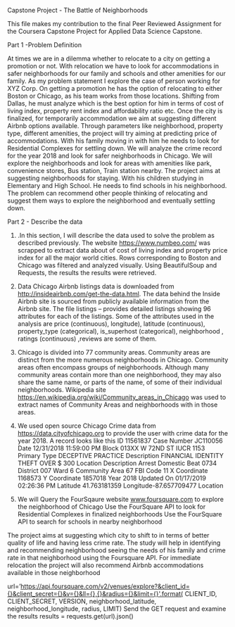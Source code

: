 Capstone Project - The Battle of Neighborhoods

This file makes my contribution to the final Peer Reviewed Assignment for the Coursera Capstone Project for Applied Data Science Capstone. 


Part 1 -Problem Definition

At times we are in a dilemma whether to relocate to a city on getting a promotion or not. With relocation we have to look for accommodations in safer neighborhoods for our family and schools and other amenities for our family.
As my problem statement I explore the case of person working for XYZ Corp. On getting a promotion he has the option of relocating to either Boston or Chicago, as his team works from those locations. Shifting from Dallas, he must analyze which is the best option for him in terms of cost of living index, property rent index and affordability ratio etc.
Once the city is finalized, for temporarily accommodation  we aim at suggesting different Airbnb options available. Through parameters like neighborhood, property type, different amenities, the project will try aiming at predicting price of accommodations.
With his family moving in with him he needs to look for Residential Complexes for settling down. We will analyze the crime record for the year 2018 and look for safer neighborhoods in Chicago. We will explore the neighborhoods and look for areas with amenities like park, convenience stores, Bus station, Train station nearby. The project aims at suggesting neighborhoods for staying. With his children studying in Elementary and High School. He needs to find schools in his neighborhood.
The problem can recommend other people thinking of relocating and suggest them ways to explore the neighborhood and eventually settling down.


Part 2 - Describe the data 
1.	.In this section, I will describe the data used to solve the problem as described previously.
The website https://www.numbeo.com/ was scrapped to extract data about of cost of living index and property price index for all the major world cities. Rows corresponding to Boston and Chicago was filtered and analyzed visually. Using BeautifulSoup and Requests, the results the results were retrieved. 
2.	Data Chicago Airbnb listings data is downloaded from http://insideairbnb.com/get-the-data.html. The data behind the Inside Airbnb site is sourced from publicly available information from the Airbnb site. The file listings – provides detailed listings showing 96 attributes for each of the listings. Some of the attributes used in the analysis are  price (continuous), longitude), latitude (continuous), property_type (categorical), is_superhost (categorical), neighborhood , ratings (continuous) ,reviews are some of them.



3.	Chicago is divided into 77 community areas. Community areas are distinct from the more numerous neighborhoods in Chicago. Community areas often encompass groups of neighborhoods. Although many community areas contain more than one neighborhood, they may also share the same name, or parts of the name, of some of their individual neighborhoods.
Wikipedia site https://en.wikipedia.org/wiki/Community_areas_in_Chicago was used to extract names of Community Areas and neighborhoods with in those areas.
4.	We used open source Chicago Crime data from https://data.cityofchicago.org  to provide the user with crime data for the year 2018.
A record looks like this 
ID  11561837
Case Number   JC110056
Date   12/31/2018 11:59:00 PM
Block   013XX W 72ND ST
IUCR  1153
Primary Type   DECEPTIVE PRACTICE
Description FINANCIAL IDENTITY THEFT OVER $ 300
Location Description
Arrest
Domestic
Beat 0734
District 007
Ward     6
Community Area  67
FBI Code 11
X Coordinate   1168573
Y Coordinate     1857018
Year     2018
Updated On            01/17/2019 02:26:36 PM
Latitude 41.763181359
Longitude-87.657709477
Location
5.	We will Query the FourSqaure website www.foursquare.com to explore the neighborhood of Chicago Use the FourSquare API to look for Residential Complexes in finalized neighborhoods
Use the FourSquare API to search for schools in nearby neighborhood

The project aims at suggesting which city to shift to in terms of better quality of life and having less crime rate.
The study will help in identifying and recommending neighborhood seeing the needs of his family and crime rate in that neighborhood using the Foursquare API. 
For immediate relocation the project will also recommend Airbnb accommodations available in those neighborhood

url=’https://api.foursquare.com/v2/venues/explore?&client_id={}&client_secret={}&v={}&ll={},{}&radius={}&limit={}'.format(  CLIENT_ID, CLIENT_SECRET, VERSION,  neighborhood_latitude,     neighborhood_longitude,  radius,     LIMIT)
Send the GET request and examine the results
results = requests.get(url).json()


